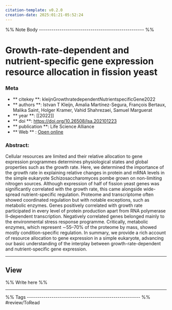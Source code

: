 ```yaml
---
citation-template: v0.2.0
creation-date: 2025:01:21-05:52:24
---
```


%% Note Body --------------------------------------------------- %%
# Growth-rate-dependent and nutrient-specific gene expression resource allocation in fission yeast

### Meta
- ** citekey **: kleijnGrowthratedependentNutrientspecificGene2022
- ** authors **: Istvan T Kleijn, Amalia Martínez-Segura, François Bertaux, Malika Saint, Holger Kramer, Vahid Shahrezaei, Samuel Marguerat
- ** year **: [[2022]]
- ** doi **: https://doi.org/10.26508/lsa.202101223
- ** publication **: Life Science Alliance
- ** Web ** : [Open online](https://www.life-science-alliance.org/lookup/doi/10.26508/lsa.202101223)


### Abstract:
Cellular resources are limited and their relative allocation to gene expression programmes determines physiological states and global properties such as the growth rate. Here, we determined the importance of the growth rate in explaining relative changes in protein and mRNA levels in the simple eukaryote Schizosaccharomyces pombe grown on non-limiting nitrogen sources. Although expression of half of fission yeast genes was significantly correlated with the growth rate, this came alongside wide-spread nutrient-specific regulation. Proteome and transcriptome often showed coordinated regulation but with notable exceptions, such as metabolic enzymes. Genes positively correlated with growth rate participated in every level of protein production apart from RNA polymerase II–dependent transcription. Negatively correlated genes belonged mainly to the environmental stress response programme. Critically, metabolic enzymes, which represent ∼55–70% of the proteome by mass, showed mostly condition-specific regulation. In summary, we provide a rich account of resource allocation to gene expression in a simple eukaryote, advancing our basic understanding of the interplay between growth-rate-dependent and nutrient-specific gene expression.

___

## View

%% Write here %%





___
%% Tags  ------------------------------------------------------- %%
#review/ToRead
